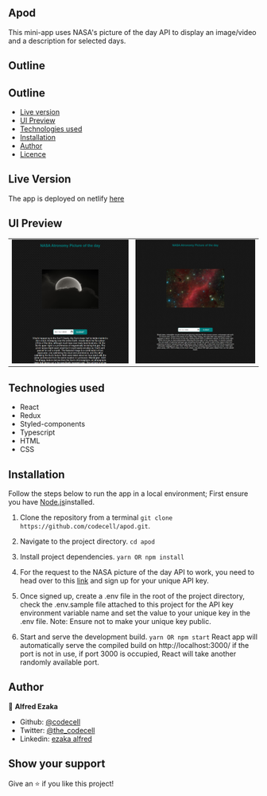 ## Apod
This mini-app uses NASA's picture of the day API to display an image/video and a description for selected days.

## Outline
## Outline
- [Live version](#Live-version)
- [UI Preview](#UI-Preview)
- [Technologies used](#Technologies)
- [Installation](#Installation)
- [Author](#author)
- [Licence](#licence)

## Live Version
The app is deployed on netlify [here](https://apodnasa.netlify.app/)

## UI Preview

|                |                |
|----------------|----------------|
|<img src='./readmeAssets/pic1.png' />|<img src='./readmeAssets/pic2.png' />|

## Technologies used
- React
- Redux
- Styled-components
- Typescript
- HTML
- CSS

## Installation
Follow the steps below to run the app in a local environment; First ensure you have [Node.js](https://nodejs.org)installed.

1. Clone the repository from a terminal 
    ```git clone https://github.com/codecell/apod.git```.
2. Navigate to the project directory.
    ```cd apod```
3. Install project dependencies.
    ```yarn OR npm install```
4. For the request to the NASA picture of the day API to work, you need to head over to this [link](https://api.nasa.gov/index.html#signUp) and sign up for your unique API key.

5. Once signed up, create a .env file in the root of the project directory, check the .env.sample file attached to this project for the API key environment variable name and set the value to your unique key in the .env file. 
Note: Ensure  not to make your unique key public.

6. Start and serve the development build.
    ```yarn OR npm start```
React app will automatically serve the compiled build on http://localhost:3000/ if the port is not in use, 
if port 3000 is occupied, React will take another randomly available port.

## Author

👤 **Alfred Ezaka**

- Github: [@codecell](https://github.com/codecell)
- Twitter: [@the_codecell](https://twitter.com/the_codecell) 
- Linkedin: [ezaka alfred](https://www.linkedin.com/in/alfrednoble/)

## Show your support

Give an ⭐️ if you like this project!
